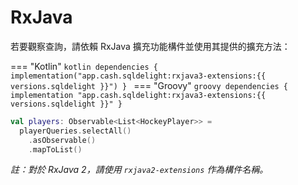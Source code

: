 # RxJava

若要觀察查詢，請依賴 RxJava 擴充功能構件並使用其提供的擴充方法：

=== "Kotlin"
    ```kotlin
    dependencies {
      implementation("app.cash.sqldelight:rxjava3-extensions:{{ versions.sqldelight }}")
    }
    ```
=== "Groovy"
    ```groovy
    dependencies {
      implementation "app.cash.sqldelight:rxjava3-extensions:{{ versions.sqldelight }}"
    }
    ```

```kotlin
val players: Observable<List<HockeyPlayer>> = 
  playerQueries.selectAll()
    .asObservable()
    .mapToList()
```

_註：對於 RxJava 2，請使用 `rxjava2-extensions` 作為構件名稱。_